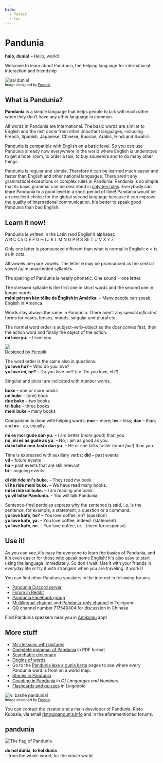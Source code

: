 ```yaml
---
hide:
  - footer
  - toc
---
```


# Pandunia

**halo, dunia!**
– Hello, world!

Welcome to learn about Pandunia,
the helping language for international interaction and friendship.

![](http://www.pandunia.info/grafe/halo_dunia.png "sal dunia!")  
<small>Image designed by [Freepik](http://www.freepik.com)</small>

## What is Pandunia?

**Pandunia** is a simple language that helps people to talk with each other
when they don't have any other language in common.

All words in Pandunia are international.
The basic words are similar to English
and the rest come from other important languages,
including French, Spanish, Japanese, Chinese, Russian, Arabic, Hindi and Swahili.

Pandunia is compatible with English on a basic level.
So you can use Pandunia already now everywhere in the world where English is understood
to get a hotel room, to order a taxi, to buy souvenirs and to do many other things.

Pandunia is regular and simple.
Therefore it can be learned much easier and faster than English and other national languages.
There aren't any grammatical exceptions or complex rules in Pandunia.
Pandunia is so simple that its basic grammar can be described in [only ten rules](100_baze_kanun.md).
Everybody can learn Pandunia to a good level in a short period of time!
Pandunia would be an excellent choice for the global second language
because it can improve the quality of international communication.
It's better to speak good Pandunia than bad English.


## Learn it now!

Pandunia is written in the Latin (and English!) alphabet:  
A B C Ch D E F G H I J K L M N O P R S Sh T U V X Y Z

Only one letter is pronounced different than what is normal in English:
**c** = ts as in _cats_.

All vowels are pure vowels.
The letter **e** may be pronounced as the central vowel /ə/ in unaccented syllables.

The spelling of Pandunia is nearly phonetic.
One sound = one letter.

The stressed syllable is the first one in short words and the second one in longer words.  
**méni pérson kén tólke da Énglish in Amérika.**
– Many people can speak English in America.

Words stay always the same in Pandunia.
There aren't any special _inflected_ forms for cases, tenses, moods, singular and plural etc.

The normal word order is subject–verb–object
so the doer comes first, then the action word and finally the object of the action.  
**mi love yu.**
– I love you.

![](http://www.kupsala.net/PanGlobish/grafe/Freepik_love.png)  
[Designed by Freepik](http://www.freepik.com)

The word order is the same also in questions.  
**yu love hu?**
– Who do you love?  
**yu love mi, he?**
– Do you love me? (i.e. Do you love, eh?)

Singular and plural are indicated with number words.

**buke**
– one or more books  
**un buke**
– (one) book  
**due buke**
– two books  
**tri buke**
– three books  
**meni buke**
– many books

Comparison is done with helping words:
**mor**
– more;
**les**
– less;
**dan**
– than; and
**as**
– as, equally.

**mi es mor gude dan yu.**
– I am better (_more good_) than you.  
**no, mi es as gude as yu.**
– No, I am as good as you.  
**da bi tolke mor faste dan yu.**
– He or she talks faster (_more fast_) than you.

Time is expressed with auxiliary verbs:
**did**
– past events  
**vil**
– future events  
**ha**
– past events that are still relevant  
**bi**
– ongoing events

**di did ride mi's buke.**
– They read my book.  
**vi ha ride meni buke.**
– We have read many books.  
**mi bi ride un buke.**
– I am reading one book.  
**yu vil tolke Pandunia.**
– You will talk Pandunia.

Sentence-final particles express why the sentence is said,
i.e. is the sentence, for example, a statement, a question or a command.  
**yu love kafe, he?**
– You love coffee, eh? (question)  
**yu love kafe, ya.**
– You love coffee, indeed. (statement)  
**yu love kafe, ne.**
– You love coffee, or... (need for response)


## Use it!

As you can see, it's easy for everyone to learn the basics of Pandunia,
and it's even easier for those who speak some English!
It's also easy to start using the language immediately.
So don't wait!
Use it with your friends in everyday life or try it with strangers when you are traveling.
It works!

You can find other Pandunia speakers in the internet in following forums.

- [Pandunia Discord server](https://discord.gg/jf5GHcHXKk)
- [Forum in Reddit](https://www.reddit.com/r/pandunia/)
- [Pandunia Facebook group](http://www.facebook.com/groups/pandunia)
- [Multilingual channel](https://t.me/pandunia_grupe) and
  [Pandunia-only channel](https://t.me/joinchat/AAAAAENlKqzlMtGkrmf5rg) in Telegram
- QQ channel number 717549404 for discussion in Chinese

Find Pandunia speakers near you in [Amikumu](https://amikumu.com/) app!

## More stuff

- [Mini lessons with pictures](http://www.pandunia.info/pandunia/mini_xula.html)
- [Complete grammar of Pandunia](pan.pdf) in PDF format
- [Searchable dictionary](tiddly.html)
- [Origins of words](leksaslia.md)
- Go to the
  [Pandunia lexe a dunia karte](http://www.pandunia.info/lexikarta/index.html)
  pages to see where every Pandunia word is from on a world map.
- [Stories in Pandunia](https://www.pandunia.info/kitabe)
- [Counting in Pandunia](https://www.languagesandnumbers.com/how-to-count-in-pandunia/en/panglobish/) in _Of Languages and Numbers_
- [Flashcards and quizzes](https://lingopolo.org/pandunia/) in _Lingopolo_

![](http://www.pandunia.info/grafe/mome_loga_pandunia.png "vi bashe pandunia!")  
<small>Image designed by [Freepik](http://www.freepik.com)</small>

You can contact the creator and a main developer of Pandunia, Risto Kupsala, via email
[risto@pandunia.info](mailto:risto@pandunia.info) and in the aforementioned forums.

## pandunia

![](http://www.pandunia.info/grafe/bandera.png "The flag of Pandunia")

**de hol dunia, to hol dunia**  
– from the whole world, for the whole world
